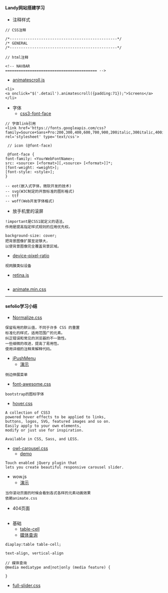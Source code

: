 #### **Landy网站搭建学习**

* 注释样式

```
// CSS注释

/*------------------------------------------------*/
/* GENERAL
/*------------------------------------------------*/

// html注释

<!-- NAVBAR
========================================= -->
```

* [animatescroll.js](http://plugins.compzets.com/animatescroll/#)

```
<li>
<a onclick="$('.detail').animatescroll({padding:71});">Screens</a>
</li>
```

* 字体
  * [css3-font-face](http://www.w3cplus.com/content/css3-font-face)

```
// 字体link引用
<link href='https://fonts.googleapis.com/css?family=Source+Sans+Pro:200,300,400,600,700,900,200italic,300italic,400italic,600italic,700italic,900italic|Roboto+Condensed:300italic,400italic,700italic,400,300,700' rel='stylesheet' type='text/css'>

 // icon (@font-face)

 @font-face {
font-family: <YourWebFontName>;
src: <source> [<format>][,<source> [<format>]]*;
[font-weight: <weight>];
[font-style: <style>];
}

-- eot(嵌入式字体，微软开发的技术)
-- svg(W3C制定的开放标准的图形格式)
-- ttf
-- woff(Web开发字体格式)
```

* 放手机里的滚屏

```
!important是CSS1就定义的语法，
作用是提高指定样式规则的应用优先权。

background-size: cover; 
把背景图像扩展至足够大，
以使背景图像完全覆盖背景区域。
```

* [device-pixel-ratio](http://www.zhangxinxu.com/wordpress/2012/08/window-devicepixelratio/)

```
视网膜类似设备
```

* [retina.js](https://github.com/imulus/retinajs/)

```

```

* [animate.min.css](https://github.com/daneden/animate.css)

---

#### **sefolio学习小结**

* [Normalize.css ](https://github.com/necolas/normalize.css/blob/master/normalize.css)

```
保留有用的默认值，不同于许多 CSS 的重置
标准化的样式，适用范围广的元素。
纠正错误和常见的浏览器的不一致性。
一些细微的改进，提高了易用性。
使用详细的注释来解释代码。
```

* [jPushMenu](https://github.com/takien/jPushMenu)
  * [演示](http://takien.github.io/jPushMenu/#)

```
侧边伸展菜单
```

* [font-awesome.css](http://www.bootcss.com/p/font-awesome/#icons-web-app)

```
bootstrap的图标字体
```

* [hover.css](https://github.com/IanLunn/Hover)

```
A collection of CSS3 
powered hover effects to be applied to links,
buttons, logos, SVG, featured images and so on. 
Easily apply to your own elements, 
modify or just use for inspiration. 

Available in CSS, Sass, and LESS.
```

* [owl-carousel.css](https://github.com/OwlFonk/OwlCarousel) 
  * [demo](http://owlgraphic.com/owlcarousel/)

```
Touch enabled jQuery plugin that 
lets you create beautiful responsive carousel slider.
```

* wow.js 
  * [演示](http://www.dowebok.com/demo/131/)

```
当你滚动页面的时候会看到各式各样的元素动画效果
依赖animate.css
```

* 404页面

```

```

* 基础
  * [table-cell](http://www.w3school.com.cn/jsref/prop_style_display.asp)
  * [媒体查询](http://www.runoob.com/cssref/css3-pr-mediaquery.html)

```
diaplay:table table-cell;

text-align, vertical-align

// 媒体查询
@media mediatype and|not|only (media feature) {

}
```

* [full-slider.css](https://github.com/BlackrockDigital/startbootstrap-full-slider)

```

```





